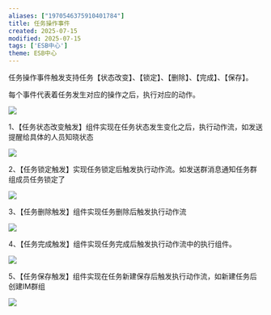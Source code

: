 ```yaml
---
aliases: ["1970546375910401784"]
title: 任务操作事件
created: 2025-07-15
modified: 2025-07-15
tags: ['ESB中心']
theme: ESB中心
---
```


任务操作事件触发支持任务【状态改变】、【锁定】、【删除】、【完成】、【保存】。

每个事件代表着任务发生对应的操作之后，执行对应的动作。

![](149645a0f284d6adc64de4babc150d72.jpg)

1、【任务状态改变触发】组件实现在任务状态发生变化之后，执行动作流，如发送提醒给具体的人员知晓状态

![](ec6f3a9b1d28daaff26c5aac28cc94d7.jpg)

2、【任务锁定触发】实现任务锁定后触发执行动作流。如发送群消息通知任务群组成员任务锁定了

![](bd31faa9e5775156b652c014fcc30102.jpg)

3、【任务删除触发】组件实现任务删除后触发执行动作流

![](4d1e526758c64c046f3f4b7ac5a7762e.jpg)

4、【任务完成触发】组件实现任务完成后触发执行动作流中的执行组件。

![](3ee525ce8091c8dca7b10d4c1d465c45.jpg)

5、【任务保存触发】组件实现在任务新建保存后触发执行动作流，如新建任务后创建IM群组

![](acc552dee17f67be1aa42cb748a8e2fc.jpg)